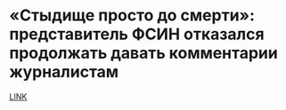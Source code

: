 # «Стыдище просто до смерти»: представитель ФСИН отказался продолжать давать комментарии журналистам



[LINK](https://varlamov.ru/3670211.html)